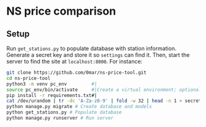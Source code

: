 # NS price comparison

## Setup


Run `get_stations.py` to populate database with station information.
Generate a secret key and store it so `settings` can find it.
Then, start the server to find the site at `localhost:8000`. For instance:
```bash
git clone https://github.com/0mar/ns-price-tool.git
cd ns-price-tool
python3 -m venv pc_env         #|
source pc_env/bin/activate     #|Create a virtual environment; optional
pip install -r requirements.txt#|
cat /dev/urandom | tr -dc 'A-Za-z0-9' | fold -w 32 | head -n 1 > secret.key # Create django secret key
python manage.py migrate # Create database and models
python get_stations.py # Populate database
python manage.py runserver # Run server
```
